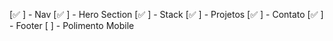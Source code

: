 [✅ ] - Nav
[✅ ] - Hero Section
[✅ ] - Stack
[✅ ] - Projetos
[✅ ] - Contato
[✅ ] - Footer
[ ] - Polimento Mobile